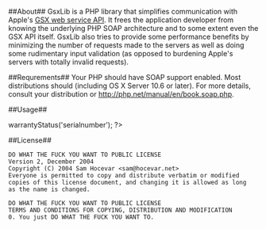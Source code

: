 ##About##
GsxLib is a PHP library that simplifies communication with Apple's [GSX web service API][1]. It frees the application developer
from knowing the underlying PHP SOAP architecture and to some extent even the GSX API itself. GsxLib also tries to provide
some performance benefits by minimizing the number of requests made to the servers as well as doing some rudimentary input
validation (as opposed to burdening Apple's servers with totally invalid requests).

##Requrements##
Your PHP should have SOAP support enabled. Most distributions should (including OS X Server 10.6 or later).
For more details, consult your distribution or http://php.net/manual/en/book.soap.php.

##Usage##

  <?php
  
    include 'gsxlib/gsxlib.php';
    $gsx = new GsxLib('your sold-to account', 'gsx user', 'password');
    $info = $gsx->warrantyStatus('serialnumber');
  
  ?>


##License##
    
    DO WHAT THE FUCK YOU WANT TO PUBLIC LICENSE 
    Version 2, December 2004
    Copyright (C) 2004 Sam Hocevar <sam@hocevar.net> 
    Everyone is permitted to copy and distribute verbatim or modified 
    copies of this license document, and changing it is allowed as long 
    as the name is changed. 
    
    DO WHAT THE FUCK YOU WANT TO PUBLIC LICENSE 
    TERMS AND CONDITIONS FOR COPYING, DISTRIBUTION AND MODIFICATION 
    0. You just DO WHAT THE FUCK YOU WANT TO.

[1]: http://gsxwsut.apple.com/apidocs/html/WSReference.html?user=asp
